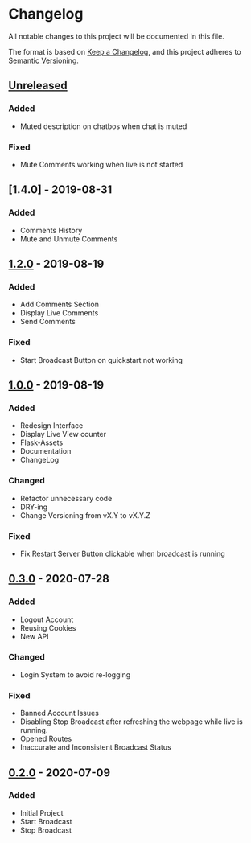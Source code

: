 # Changelog

All notable changes to this project will be documented in this file.

The format is based on [Keep a Changelog](https://keepachangelog.com/en/1.0.0/),
and this project adheres to [Semantic Versioning](https://semver.org/spec/v2.0.0.html).

## [Unreleased]

### Added

- Muted description on chatbos when chat is muted

### Fixed

- Mute Comments working when live is not started

## [1.4.0] - 2019-08-31

### Added

- Comments History
- Mute and Unmute Comments

## [1.2.0] - 2019-08-19

### Added

- Add Comments Section
- Display Live Comments
- Send Comments

### Fixed

- Start Broadcast Button on quickstart not working

## [1.0.0] - 2019-08-19

### Added

- Redesign Interface
- Display Live View counter
- Flask-Assets
- Documentation
- ChangeLog

### Changed

- Refactor unnecessary code
- DRY-ing
- Change Versioning from vX.Y to vX.Y.Z

### Fixed

- Fix Restart Server Button clickable when broadcast is running

## [0.3.0] - 2020-07-28

### Added

- Logout Account
- Reusing Cookies
- New API

### Changed

- Login System to avoid re-logging

### Fixed

- Banned Account Issues
- Disabling Stop Broadcast after refreshing the webpage while live is running.
- Opened Routes
- Inaccurate and Inconsistent Broadcast Status

## [0.2.0] - 2020-07-09

### Added

- Initial Project
- Start Broadcast
- Stop Broadcast

[unreleased]: https://github.com/RaihanStark/instaliveweb/compare/master
[1.2.0]: https://github.com/RaihanStark/instaliveweb/releases/tag/v1.2.0
[1.0.0]: https://github.com/RaihanStark/instaliveweb/releases/tag/v1.0.0
[0.3.0]: https://github.com/RaihanStark/instaliveweb/releases/tag/v0.2
[0.2.0]: https://github.com/RaihanStark/instaliveweb/releases/tag/v0.2
